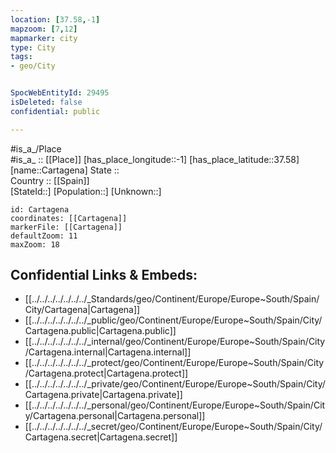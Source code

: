 ```yaml
---
location: [37.58,-1] 
mapzoom: [7,12] 
mapmarker: city 
type: City
tags:
- geo/City


SpocWebEntityId: 29495
isDeleted: false
confidential: public

---
```

#is_a_/Place  
#is_a_ :: [[Place]] 
[has_place_longitude::-1] 
[has_place_latitude::37.58] 
[name::Cartagena] 
State ::  
Country :: [[Spain]]  
[StateId::] 
[Population::] 
[Unknown::] 


```leaflet
id: Cartagena
coordinates: [[Cartagena]] 
markerFile: [[Cartagena]] 
defaultZoom: 11 
maxZoom: 18
```


## Confidential Links & Embeds: 
- [[../../../../../../../_Standards/geo/Continent/Europe/Europe~South/Spain/City/Cartagena|Cartagena]] 
- [[../../../../../../../_public/geo/Continent/Europe/Europe~South/Spain/City/Cartagena.public|Cartagena.public]] 
- [[../../../../../../../_internal/geo/Continent/Europe/Europe~South/Spain/City/Cartagena.internal|Cartagena.internal]] 
- [[../../../../../../../_protect/geo/Continent/Europe/Europe~South/Spain/City/Cartagena.protect|Cartagena.protect]] 
- [[../../../../../../../_private/geo/Continent/Europe/Europe~South/Spain/City/Cartagena.private|Cartagena.private]] 
- [[../../../../../../../_personal/geo/Continent/Europe/Europe~South/Spain/City/Cartagena.personal|Cartagena.personal]] 
- [[../../../../../../../_secret/geo/Continent/Europe/Europe~South/Spain/City/Cartagena.secret|Cartagena.secret]] 
